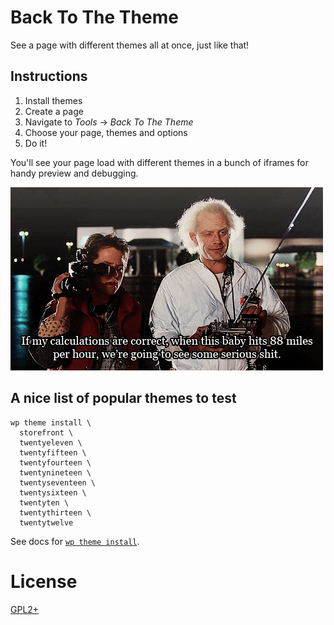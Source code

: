 # Back To The Theme

See a page with different themes all at once, just like that!

## Instructions

1. Install themes
2. Create a page
3. Navigate to _Tools_ → _Back To The Theme_
4. Choose your page, themes and options
5. Do it!

You'll see your page load with different themes in a bunch of iframes for handy preview and debugging.

<img src="delorean.gif" alt="" />

## A nice list of popular themes to test

```
wp theme install \
  storefront \
  twentyeleven \
  twentyfifteen \
  twentyfourteen \
  twentynineteen \
  twentyseventeen \
  twentysixteen \
  twentyten \
  twentythirteen \
  twentytwelve
```

See docs for [`wp theme install`](https://developer.wordpress.org/cli/commands/theme/install/).


# License
[GPL2+](./LICENSE.txt)
